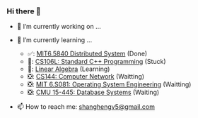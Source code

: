 ### Hi there 👋

- 🔭 I’m currently working on ...
- 🌱 I’m currently learning ...
  - ✅: [MIT6.5840 Distributed System](https://github.com/shanghengv5/6.5840Lab) (Done)
  - 📖: [CS106L: Standard C++ Programming](https://github.com/shanghengv5/CS106L-Standard-C-Programming) (Stuck)
  - 📖: [Linear Algebra](https://www.youtube.com/watch?v=fNk_zzaMoSs&list=PLZHQObOWTQDPD3MizzM2xVFitgF8hE_ab) (Learning)
  - ❎: [CS144: Computer Network]() (Waitting)
  - ❎: [MIT 6.S081: Operating System Engineering]() (Waitting)
  - ❎: [CMU 15-445: Database Systems]() (Waiting)

- 📫 How to reach me: shanghengv5@gmail.com


